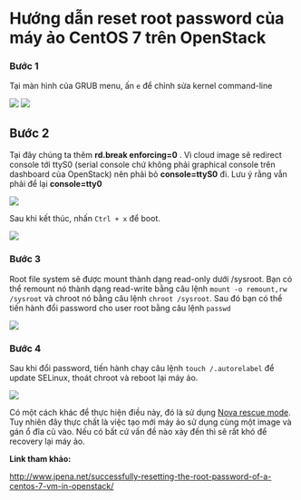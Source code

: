 # Hướng dẫn reset root password của máy ảo CentOS 7 trên OpenStack

### Bước 1

Tại màn hình của GRUB menu, ấn `e` để chỉnh sửa kernel command-line

<img src="https://github.com/thaonguyenvan/meditech-thuctap/blob/master/ThaoNV/Tim%20hieu%20OpenStack/images/resetpasswdcentos1.png?raw=true">

<img src="https://github.com/thaonguyenvan/meditech-thuctap/blob/master/ThaoNV/Tim%20hieu%20OpenStack/images/resetpasswdcentos2.png?raw=true">

## Bước 2

Tại đây chúng ta thêm **rd.break enforcing=0** . Vì cloud image sẽ redirect console tới ttyS0 (serial console chứ không phải graphical console trên dashboard của OpenStack) nên phải bỏ **console=ttyS0** đi. Lưu ý rằng vẫn phải để lại **console=tty0**

<img src="https://github.com/thaonguyenvan/meditech-thuctap/blob/master/ThaoNV/Tim%20hieu%20OpenStack/images/resetpasswdcentos3.png?raw=true">

Sau khi kết thúc, nhấn `Ctrl + x` để boot.

<img src="https://github.com/thaonguyenvan/meditech-thuctap/blob/master/ThaoNV/Tim%20hieu%20OpenStack/images/resetpasswdcentos4.png?raw=true">

### Bước 3

Root file system sẽ được mount thành dạng read-only dưới /sysroot. Bạn có thể remount nó thành dạng read-write bằng câu lệnh `mount -o remount,rw /sysroot` và chroot nó bằng câu lệnh `chroot /sysroot`. Sau đó bạn có thể tiến hành đổi password cho user root bằng câu lệnh `passwd`

<img src="https://github.com/thaonguyenvan/meditech-thuctap/blob/master/ThaoNV/Tim%20hieu%20OpenStack/images/resetpasswdcentos5.png?raw=true">

### Bước 4

Sau khi đổi password, tiến hành chạy câu lệnh `touch /.autorelabel` để update SELinux, thoát chroot và reboot lại máy ảo.

<img src="https://github.com/thaonguyenvan/meditech-thuctap/blob/master/ThaoNV/Tim%20hieu%20OpenStack/images/resetpasswdcentos6.png?raw=true">

Có một cách khác để thực hiện điều này, đó là sử dụng [Nova rescue mode](https://docs.openstack.org/user-guide/cli-reboot-an-instance.html). Tuy nhiên đây thực chất là việc tạo mới máy ảo sử dụng cùng một image và gán ổ đĩa cũ vào. Nếu có bất cứ vấn đề nào xảy đến thì sẽ rất khó để recovery lại máy ảo.

**Link tham khảo:**

http://www.jpena.net/successfully-resetting-the-root-password-of-a-centos-7-vm-in-openstack/
